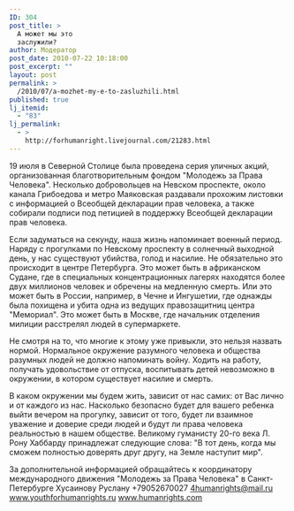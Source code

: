 ```yaml
---
ID: 304
post_title: >
  А может мы это
  заслужили?
author: Модератор
post_date: 2010-07-22 10:18:00
post_excerpt: ""
layout: post
permalink: >
  /2010/07/a-mozhet-my-e-to-zasluzhili.html
published: true
lj_itemid:
  - "83"
lj_permalink:
  - >
    http://forhumanright.livejournal.com/21283.html
---
```

19 июля в Северной Столице была проведена серия уличных акций, организованная благотворительным фондом "Молодежь за Права Человека". Несколько добровольцев на Невском проспекте, около канала Грибоедова и метро Маяковская раздавали прохожим листовки с информацией о Всеобщей декларации прав человека, а также собирали подписи под петицией в поддержку Всеобщей декларации прав человека.

Если задуматься на секунду, наша жизнь напоминает военный период. Наряду с прогулками по Невскому проспекту в солнечный выходной день, у нас существуют убийства, голод и насилие. Не обязательно это происходит в центре Петербурга. Это может быть в африканском Судане, где в специальных концентрационных лагерях находятся более двух миллионов человек и обречены на медленную смерть. Или это может быть в России, например, в Чечне и Ингушетии, где однажды была похищена и убита одна из ведущих правозащитниц центра "Мемориал". Это может быть в Москве, где начальник отделения милиции расстрелял людей в супермаркете.

Не смотря на то, что многие к этому уже привыкли, это нельзя назвать нормой. Нормальное окружение разумного человека и общества разумных людей не должно напоминать войну. Ходить на работу, получать удовольствие от отпуска, воспитывать детей невозможно в окружении, в котором существует насилие и смерть.

В каком окружении мы будем жить, зависит от нас самих: от Вас лично и от каждого из нас. Насколько безопасно будет для вашего ребенка выйти вечером на прогулку, зависит от того, будет ли взаимное уважение и доверие среди людей и будут ли права человека реальностью в нашем обществе. Великому гуманисту 20-го века Л. Рону Хаббарду принадлежат следующие слова: "В тот день, когда мы сможем полностью доверять друг другу, на Земле наступит мир".

За дополнительной информацией обращайтесь
к координатору международного движения
"Молодежь за Права Человека" в Санкт-Петербурге
Хусаинову Руслану
+79052670027
4humanrights@mail.ru
www.youthforhumanrights.ru
www.humanrights.com
